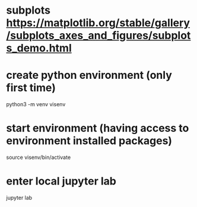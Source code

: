 # subplots https://matplotlib.org/stable/gallery/subplots_axes_and_figures/subplots_demo.html

# create python environment (only first time)
python3 -m venv visenv
# start environment (having access to environment installed packages)
source visenv/bin/activate
# enter local jupyter lab
jupyter lab
